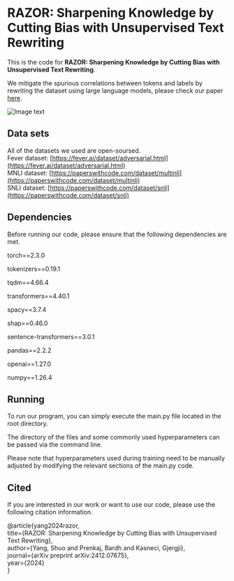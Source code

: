 RAZOR: Sharpening Knowledge by Cutting Bias with Unsupervised Text Rewriting
====
This is the code for **RAZOR: Sharpening Knowledge by Cutting Bias with Unsupervised Text Rewriting**. <br>

We mitigate the spurious correlations between tokens and labels by rewriting the dataset using large language models, please check our paper [here](https://arxiv.org/abs/2412.07675).<br>

![Image text](https://github.com/ShuoYangtum/images/blob/main/RAZOR.PNG)

Data sets
----
All of the datasets we used are open-soursed.<br>
Fever dataset: [https://fever.ai/dataset/adversarial.html](https://fever.ai/dataset/adversarial.html)<br>
MNLI dataset: [https://paperswithcode.com/dataset/multinli](https://paperswithcode.com/dataset/multinli)<br>
SNLI dataset: [https://paperswithcode.com/dataset/snli](https://paperswithcode.com/dataset/snli)<br>

Dependencies
----
Before running our code, please ensure that the following dependencies are met.<br> 

torch==2.3.0<br> 

tokenizers==0.19.1<br> 

tqdm==4.66.4<br> 

transformers==4.40.1<br> 

spacy==3.7.4<br> 

shap==0.46.0<br> 

sentence-transformers==3.0.1<br> 

pandas==2.2.2<br> 

openai==1.27.0<br> 

numpy==1.26.4<br> 

Running
----
To run our program, you can simply execute the main.py file located in the root directory.<br> 

The directory of the files and some commonly used hyperparameters can be passed via the command line.<br> 

Please note that hyperparameters used during training need to be manually adjusted by modifying the relevant sections of the main.py code.<br> 

Cited
----
If you are interested in our work or want to use our code, please use the following citation information.<br> 

@article{yang2024razor,<br> 
  title={RAZOR: Sharpening Knowledge by Cutting Bias with Unsupervised Text Rewriting},<br> 
  author={Yang, Shuo and Prenkaj, Bardh and Kasneci, Gjergji},<br> 
  journal={arXiv preprint arXiv:2412.07675},<br> 
  year={2024}<br> 
}


